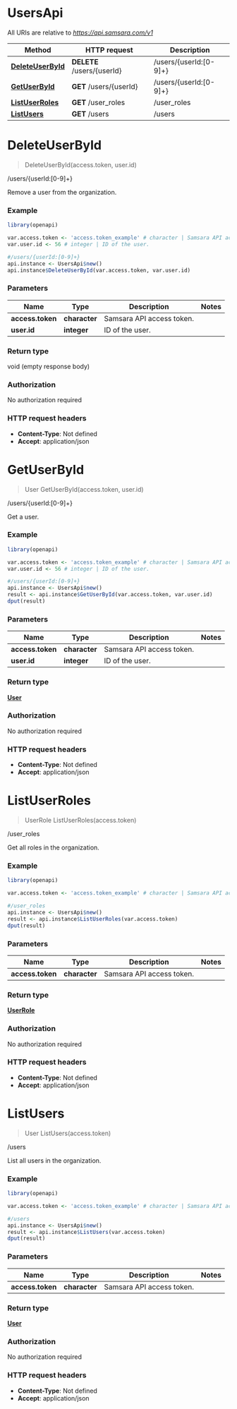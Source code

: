 # UsersApi

All URIs are relative to *https://api.samsara.com/v1*

Method | HTTP request | Description
------------- | ------------- | -------------
[**DeleteUserById**](UsersApi.md#DeleteUserById) | **DELETE** /users/{userId} | /users/{userId:[0-9]+}
[**GetUserById**](UsersApi.md#GetUserById) | **GET** /users/{userId} | /users/{userId:[0-9]+}
[**ListUserRoles**](UsersApi.md#ListUserRoles) | **GET** /user_roles | /user_roles
[**ListUsers**](UsersApi.md#ListUsers) | **GET** /users | /users


# **DeleteUserById**
> DeleteUserById(access.token, user.id)

/users/{userId:[0-9]+}

Remove a user from the organization.

### Example
```R
library(openapi)

var.access.token <- 'access.token_example' # character | Samsara API access token.
var.user.id <- 56 # integer | ID of the user.

#/users/{userId:[0-9]+}
api.instance <- UsersApi$new()
api.instance$DeleteUserById(var.access.token, var.user.id)
```

### Parameters

Name | Type | Description  | Notes
------------- | ------------- | ------------- | -------------
 **access.token** | **character**| Samsara API access token. | 
 **user.id** | **integer**| ID of the user. | 

### Return type

void (empty response body)

### Authorization

No authorization required

### HTTP request headers

 - **Content-Type**: Not defined
 - **Accept**: application/json



# **GetUserById**
> User GetUserById(access.token, user.id)

/users/{userId:[0-9]+}

Get a user.

### Example
```R
library(openapi)

var.access.token <- 'access.token_example' # character | Samsara API access token.
var.user.id <- 56 # integer | ID of the user.

#/users/{userId:[0-9]+}
api.instance <- UsersApi$new()
result <- api.instance$GetUserById(var.access.token, var.user.id)
dput(result)
```

### Parameters

Name | Type | Description  | Notes
------------- | ------------- | ------------- | -------------
 **access.token** | **character**| Samsara API access token. | 
 **user.id** | **integer**| ID of the user. | 

### Return type

[**User**](User.md)

### Authorization

No authorization required

### HTTP request headers

 - **Content-Type**: Not defined
 - **Accept**: application/json



# **ListUserRoles**
> UserRole ListUserRoles(access.token)

/user_roles

Get all roles in the organization.

### Example
```R
library(openapi)

var.access.token <- 'access.token_example' # character | Samsara API access token.

#/user_roles
api.instance <- UsersApi$new()
result <- api.instance$ListUserRoles(var.access.token)
dput(result)
```

### Parameters

Name | Type | Description  | Notes
------------- | ------------- | ------------- | -------------
 **access.token** | **character**| Samsara API access token. | 

### Return type

[**UserRole**](UserRole.md)

### Authorization

No authorization required

### HTTP request headers

 - **Content-Type**: Not defined
 - **Accept**: application/json



# **ListUsers**
> User ListUsers(access.token)

/users

List all users in the organization.

### Example
```R
library(openapi)

var.access.token <- 'access.token_example' # character | Samsara API access token.

#/users
api.instance <- UsersApi$new()
result <- api.instance$ListUsers(var.access.token)
dput(result)
```

### Parameters

Name | Type | Description  | Notes
------------- | ------------- | ------------- | -------------
 **access.token** | **character**| Samsara API access token. | 

### Return type

[**User**](User.md)

### Authorization

No authorization required

### HTTP request headers

 - **Content-Type**: Not defined
 - **Accept**: application/json



